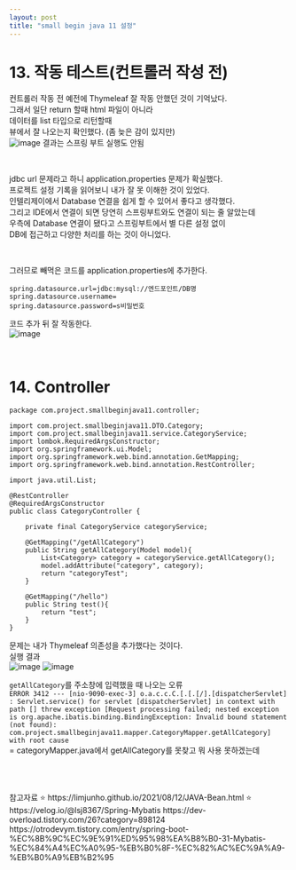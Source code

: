 ```yaml
---
layout: post
title: "small begin java 11 설정"
---
```


# 13. 작동 테스트(컨트롤러 작성 전)
컨트롤러 작동 전 예전에 Thymeleaf 잘 작동 안했던 것이 기억났다.  
그래서 일단 return 할때 html 파일이 아니라  
데이터를 list 타입으로 리턴할때  
뷰에서 잘 나오는지 확인했다. (좀 늦은 감이 있지만)  
![image](https://user-images.githubusercontent.com/86642180/148247766-31718f02-1bab-485d-9173-0843cbca1efa.png)
결과는 스프링 부트 실행도 안됨  

<br>

jdbc url 문제라고 하니 application.properties 문제가 확실했다.  
프로젝트 설정 기록을 읽어보니 내가 잘 못 이해한 것이 있었다.  
인텔리제이에서 Database 연결을 쉽게 할 수 있어서 좋다고 생각했다.  
그리고 IDE에서 연결이 되면 당연히 스프링부트와도 연결이 되는 줄 알았는데  
우측에 Database 연결이 됐다고 스프링부트에서 별 다른 설정 없이  
DB에 접근하고 다양한 처리를 하는 것이 아니었다.  

<br>

그러므로 빼먹은 코드를 application.properties에 추가한다.  
```
spring.datasource.url=jdbc:mysql://엔드포인트/DB명
spring.datasource.username=
spring.datasource.password=s비밀번호
```
코드 추가 뒤 잘 작동한다.  
![image](https://user-images.githubusercontent.com/86642180/148249066-5f3b9538-febe-44ce-bb07-b0cc9b82c3bd.png)

<br>

# 14. Controller
```
package com.project.smallbeginjava11.controller;

import com.project.smallbeginjava11.DTO.Category;
import com.project.smallbeginjava11.service.CategoryService;
import lombok.RequiredArgsConstructor;
import org.springframework.ui.Model;
import org.springframework.web.bind.annotation.GetMapping;
import org.springframework.web.bind.annotation.RestController;

import java.util.List;

@RestController
@RequiredArgsConstructor
public class CategoryController {

    private final CategoryService categoryService;

    @GetMapping("/getAllCategory")
    public String getAllCategory(Model model){
        List<Category> category = categoryService.getAllCategory();
        model.addAttribute("category", category);
        return "categoryTest";
    }

    @GetMapping("/hello")
    public String test(){
        return "test";
    }
}
```

문제는 내가 Thymeleaf 의존성을 추가했다는 것이다.  
실행 결과  
![image](https://user-images.githubusercontent.com/86642180/148254328-eb27f71e-6545-48ac-bb93-80b9585e8eaf.png)
![image](https://user-images.githubusercontent.com/86642180/148254679-d5e89b69-d66a-41f5-9d52-2c4c76870e31.png)  

`getAllCategory`를 주소창에 입력했을 때 나오는 오류  
`ERROR 3412 --- [nio-9090-exec-3] o.a.c.c.C.[.[.[/].[dispatcherServlet]    : Servlet.service() for servlet [dispatcherServlet] in context with path [] threw exception [Request processing failed; nested exception is org.apache.ibatis.binding.BindingException: Invalid bound statement (not found): com.project.smallbeginjava11.mapper.CategoryMapper.getAllCategory] with root cause`  
= categoryMapper.java에서 getAllCategory를 못찾고 뭐 사용 못하겠는데  


<br>



<br>
<br>
참고자료  
⭐ https://limjunho.github.io/2021/08/12/JAVA-Bean.html  
⭐ https://velog.io/@lsj8367/Spring-Mybatis  
https://dev-overload.tistory.com/26?category=898124  
https://otrodevym.tistory.com/entry/spring-boot-%EC%8B%9C%EC%9E%91%ED%95%98%EA%B8%B0-31-Mybatis-%EC%84%A4%EC%A0%95-%EB%B0%8F-%EC%82%AC%EC%9A%A9-%EB%B0%A9%EB%B2%95  
